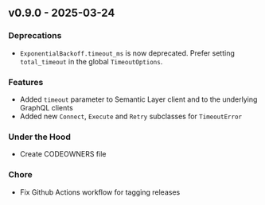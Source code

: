 ## v0.9.0 - 2025-03-24
### Deprecations
* `ExponentialBackoff.timeout_ms` is now deprecated. Prefer setting `total_timeout` in the global `TimeoutOptions`.
### Features
* Added `timeout` parameter to Semantic Layer client and to the underlying GraphQL clients
* Added new `Connect`, `Execute` and `Retry` subclasses for `TimeoutError`
### Under the Hood
* Create CODEOWNERS file
### Chore
* Fix Github Actions workflow for tagging releases
